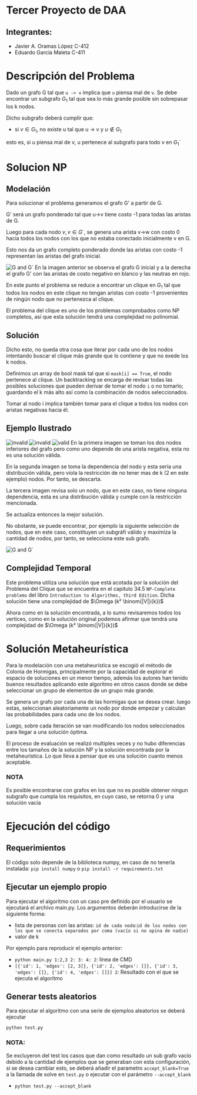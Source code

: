 # Tercer Proyecto de DAA
## Integrantes:
- Javier A. Oramas López C-412
- Eduardo García Maleta C-411

# Descripción del Problema

Dado un grafo G tal que `u -> v` implica que `u` piensa mal de `v`.
Se debe encontrar un subgrafo $G_1$ tal que sea lo más grande posible sin sobrepasar los k nodos.

Dicho subgrafo deberá cumplir que:

- si $v \in G_1$, no existe u tal que u -> v y $u \notin G_1$

esto es, si u piensa mal de v, u pertenece al subgrafo para todo v en $G_1$´

# Solucion NP

## Modelación
Para solucionar el problema generamos el grafo G' a partir de G.

G' será un grafo ponderado tal que u->v tiene costo -1 para todas las aristas de G.

Luego para cada nodo $v, v \in G´$, se genera una arista v->w con costo 0 hacia todos los nodos con los que no estaba conectado inicialmente v en G. 

Esto nos da un grafo completo ponderado donde las aristas con costo -1 representan las aristas del grafo inicial.

![G and G´](report_images/graphs.jpg)
En la imagen anterior se observa el grafo G inicial y a la derecha el grafo G' con las aristas de costo negativo en blanco y las neutras en rojo.

En este punto el problema se reduce a encontrar un clique en $G_1$ tal que todos los nodos en este clique no tengan aristas con costo -1 provenientes de ningún nodo que no pertenezca al clique.

El problema del clique es uno de los problemas comprobados como NP completos, así que esta solución tendrá una complejidad no polinomial.

## Solución
Dicho esto, no queda otra cosa que iterar por cada uno de los nodos intentando buscar el clique más grande que lo contiene y que no exede los k nodos.

Definimos un array de bool mask tal que si `mask[i] == True`, el nodo pertenece al clique. 
Un backtracking se encarga de revisar todas las posibles soluciones que pueden derivar de tomar el nodo `i` o no tomarlo; guardando el k más alto así como la combinación de nodos seleccionados.

Tomar al nodo i implica también tomar para el clique a todos los nodos con aristas negativas hacia él.

## Ejemplo Ilustrado
![invalid](report_images/invalid_1.jpg) ![invalid](report_images/invalid_2.jpg) ![valid](report_images/valid.jpg)
En la primera imagen se toman los dos nodos inferiores del grafo pero como uno depende de una arista negativa, esta no es una solución válida.

En la segunda imagen se toma la dependencia del nodo y esta sería una distribución válida, pero viola la restricción de no tener mas de k (2 en este ejemplo) nodos. Por tanto, se descarta.

La tercera imagen revisa solo un nodo, que en este caso, no tiene ninguna dependencia, esta es una distribución válida y cumple con la restricción mencionada.

Se actualiza entonces la mejor solución.

No obstante, se puede encontrar, por ejemplo la siguiente selección de nodos, que en este caso, constituyen un subgráfi válido y maximiza la cantidad de nodos, por tanto, se selecciona este sub grafo.

![G and G´](report_images/best.jpg)

## Complejidad Temporal
Este problema utiliza una solución que está acotada por la solución del Problema del Clique que se encuentra en el capítulo 34.5 `NP-Complete problems` del libro `Introduction to Algorithms, third Edition`. Dicha solución tiene una complejidad de $\Omega (k² \binom{|V|}{k})$

Ahora como en la solución encontrada, a lo sumo revisaremos todos los vertices, como en la solución original podemos afirmar que tendrá una complejidad de $\Omega (k² \binom{|V|}{k})$
# Solución Metaheurística
Para la modelación con una metaheurística se escogió el método de Colonia de Hormigas, principalmente por la capacidad de explorar el espacio de soluciones en un menor tiempo, además los autores han tenido buenos resultados aplicando este algoritmo en otros casos donde se debe seleccionar un grupo de elementos de un grupo más grande.

Se genera un grafo por cada una de las hormigas que se desea crear.
luego estas, seleccionan aleatoriamente un nodo por donde empezar y calculan las probabilidades para cada uno de los nodos.

Luego, sobre cada iteración se van modificando los nodos seleccionados para llegar a una solución óptima.

El proceso de evaluación se realizó multiples veces y no hubo diferencias entre los tamaños de la solución NP y la solución encontrada por la metaheurística. Lo que lleva a pensar que es una solución cuanto menos aceptable.

### NOTA
Es posible encontrarse con grafos en los que no es posible obtener ningun subgrafo que cumpla los requisitos, en cuyo caso, se retorna 0 y una solución vacía

# Ejecución del código

## Requerimientos
El código solo depende de la biblioteca numpy, en caso de no tenerla instalada:
`pip install numpy`
o
`pip install -r requirements.txt` 

## Ejecutar un ejemplo propio
Para ejecutar el algoritmo con un caso pre definido por el usuario se ejecutará el archivo main.py.
Los argumentos deberán introducirse de la siguiente forma:
- lista de personas con las aristas: `id de cada nodo`:`id de los nodos con los que se conecta separados por coma (vacío si no opina de nadie)` 
- valor de k

Por ejemplo para reproducir el ejemplo anterior:

- `python main.py 1:2,3 2: 3: 4: 2`: linea de CMD
- `[{'id': 1, 'edges': [2, 3]}, {'id': 2, 'edges': []}, {'id': 3, 'edges': []}, {'id': 4, 'edges': []}] 2`: Resultado con el que se ejecuta el algoritmo

## Generar tests aleatorios
Para ejecutar el algoritmo con una serie de ejemplos aleatorios se deberá ejecutar

`python test.py`

### NOTA:
Se excluyeron del test los casos que dan como resultado un sub grafo vacío debido a la cantidad de ejemplos que se generaban con esta configuración, si se desea cambiar esto, se deberá añadir el parametro `accept_blank=True` a la llamada de solve en `test.py` o ejecutar con el parámetro `--accept_blank`

- `python test.py --accept_blank`
